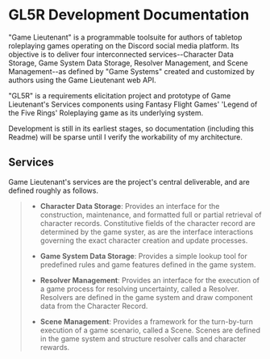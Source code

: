 # GL5R Development Documentation

"Game Lieutenant" is a programmable toolsuite for authors of tabletop roleplaying games operating on the Discord social media platform. Its objective is to deliver four interconnected services--Character Data Storage, Game System Data Storage, Resolver Management, and Scene Management--as defined by "Game Systems" created and customized by authors using the Game Lieutenant web API.

"GL5R" is a requirements elicitation project and prototype of Game Lieutenant's Services components using Fantasy Flight Games' 'Legend of the Five Rings' Roleplaying game as its underlying system. 

Development is still in its earliest stages, so documentation \(including this Readme\) will be sparse until I verify the workability of my architecture. 

## Services

Game Lieutenant's services are the project's central deliverable, and are defined roughly as follows.

> - **Character Data Storage**: Provides an interface for the construction, maintenance, and formatted full or partial retrieval of character records. Constitutive fields of the character record are determined by the game syster, as are the interface interactions governing the exact character creation and update processes.
>
> - **Game System Data Storage**: Provides a simple lookup tool for predefined rules and game features defined in the game system. 
>
> - **Resolver Management**: Provides an interface for the execution of a game process for resolving uncertainty, called a Resolver. Resolvers are defined in the game system and draw component data from the Character Record.
>
> - **Scene Management**: Provides a framework for the turn-by-turn execution of a game scenario, called a Scene. Scenes are defined in the game system and structure resolver calls and character rewards.
>
